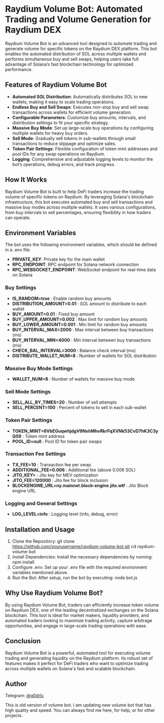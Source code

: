 # Raydium Volume Bot: Automated Trading and Volume Generation for Raydium DEX
Raydium Volume Bot is an advanced tool designed to automate trading and generate volume for specific tokens on the Raydium DEX platform. This bot enables the automated distribution of SOL across multiple wallets and performs simultaneous buy and sell swaps, helping users take full advantage of Solana’s fast blockchain technology for optimized performance.

## Features of Raydium Volume Bot

- **Automated SOL Distribution**: Automatically distributes SOL to new wallets, making it easy to scale trading operations.
- **Endless Buy and Sell Swaps**: Executes non-stop buy and sell swap transactions across wallets for efficient volume generation.
- **Configurable Parameters**: Customize buy amounts, intervals, and distribution settings to fit your specific strategy.
- **Massive Buy Mode**: Set up large-scale buy operations by configuring multiple wallets for heavy buy orders.
- **Sell Mode**: Gradually sell tokens in sub-wallets through small transactions to reduce slippage and optimize sales.
- **Token Pair Settings**: Flexible configuration of token mint addresses and pool IDs for any swap operations on Raydium.
- **Logging**: Comprehensive and adjustable logging levels to monitor the bot’s operations, debug errors, and track progress.
## How It Works
Raydium Volume Bot is built to help DeFi traders increase the trading volume of specific tokens on Raydium. By leveraging Solana's blockchain infrastructure, this bot executes automated buy and sell transactions and massive buy modes across multiple wallets. It uses various configurations, from buy intervals to sell percentages, ensuring flexibility in how traders can operate.

## Environment Variables
The bot uses the following environment variables, which should be defined in a .env file:

- **PRIVATE_KEY**: Private key for the main wallet
- **RPC_ENDPOINT**: RPC endpoint for Solana network connection
- **RPC_WEBSOCKET_ENDPOINT**: WebSocket endpoint for real-time data on Solana
### Buy Settings
- **IS_RANDOM=true**               : Enable random buy amounts
- **DISTRIBUTION_AMOUNT=0.01**     : SOL amount to distribute to each wallet
- **BUY_AMOUNT=0.01**              : Fixed buy amount
- **BUY_UPPER_AMOUNT=0.002**       : Max limit for random buy amounts
- **BUY_LOWER_AMOUNT=0.001**       : Min limit for random buy amounts
- **BUY_INTERVAL_MAX=2000**        : Max interval between buy transactions (ms)
- **BUY_INTERVAL_MIN=4000**        : Min interval between buy transactions (ms)
- **CHECK_BAL_INTERVAL=3000**      : Balance check interval (ms)
- **DISTRIBUTE_WALLET_NUM=8**      : Number of wallets for SOL distribution
### Massive Buy Mode Settings
- **WALLET_NUM=8**                 : Number of wallets for massive buy mode
### Sell Mode Settings
- **SELL_ALL_BY_TIMES=20**         : Number of sell attempts
- **SELL_PERCENT=100**             : Percent of tokens to sell in each sub-wallet
### Token Pair Settings
- **TOKEN_MINT=6VbEGuqwhjdgV9NxhMhvRkrFqXVNk53CvD7hK3C3yQS9**  : Token mint address
- **POOL_ID=null**                  : Pool ID for token pair swaps
### Transaction Fee Settings
- **TX_FEE=10**                    : Transaction fee per swap
- **ADDITIONAL_FEE=0.006**         : Additional fee (above 0.006 SOL)
- **JITO_KEY=**                    : Jito key for MEV optimization
- **JITO_FEE=120000**              : Jito fee for block inclusion
- **BLOCKENGINE_URL=ny.mainnet.block-engine.jito.wtf**  : Jito Block engine URL
### Logging and General Settings
- **LOG_LEVEL=info**               : Logging level (info, debug, error)
## Installation and Usage
1. Clone the Repository:
git clone https://github.com/yourusername/raydium-volume-bot.git
cd raydium-volume-bot
2. Install Dependencies: Install the necessary dependencies by running:
npm install
3. Configure .env: Set up your .env file with the required environment variables mentioned above.
4. Run the Bot: After setup, run the bot by executing:
node bot.js
## Why Use Raydium Volume Bot?
By using Raydium Volume Bot, traders can efficiently increase token volume on Raydium DEX, one of the leading decentralized exchanges on the Solana blockchain. This tool is ideal for market makers, liquidity providers, and automated traders looking to maximize trading activity, capture arbitrage opportunities, and engage in large-scale trading operations with ease.

## Conclusion
Raydium Volume Bot is a powerful, automated tool for executing volume trading and generating liquidity on the Raydium platform. Its robust set of features makes it perfect for DeFi traders who want to optimize trading across multiple wallets on Solana's fast and scalable blockchain.

## Author

Telegram: [@g0drlc](https://t.me/da1asin
)

This is old version of volume bot. I am updating new volume bot that has high quality and speed.
You can always find me here, for help, or for other projects.
